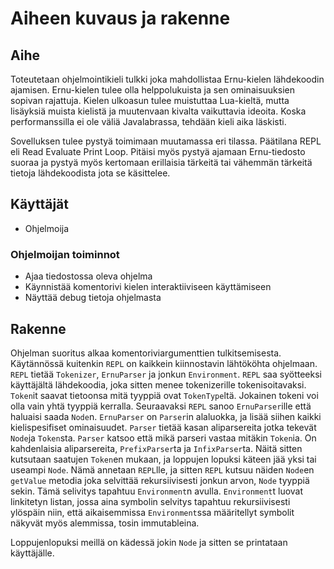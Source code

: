 # Aiheen kuvaus ja rakenne

## Aihe

Toteutetaan ohjelmointikieli tulkki joka mahdollistaa Ernu-kielen lähdekoodin
ajamisen. Ernu-kielen tulee olla helppolukuista ja sen ominaisuuksien sopivan
rajattuja. Kielen ulkoasun tulee muistuttaa Lua-kieltä, mutta lisäyksiä muista
kielistä ja muutenvaan kivalta vaikuttavia ideoita. Koska performanssilla ei
ole väliä Javalabrassa, tehdään kieli aika läskisti.

Sovelluksen tulee pystyä toimimaan muutamassa eri tilassa. Päätilana REPL eli
Read Evaluate Print Loop. Pitäisi myös pystyä ajamaan Ernu-tiedosto suoraa ja
pystyä myös kertomaan erillaisia tärkeitä tai vähemmän tärkeitä tietoja
lähdekoodista jota se käsittelee.

## Käyttäjät

* Ohjelmoija

### Ohjelmoijan toiminnot

* Ajaa tiedostossa oleva ohjelma
* Käynnistää komentorivi kielen interaktiiviseen käyttämiseen
* Näyttää debug tietoja ohjelmasta

## Rakenne

Ohjelman suoritus alkaa komentoriviargumenttien tulkitsemisesta. Käytännössä
kuitenkin `REPL` on kaikkein kiinnostavin lähtököhta ohjelmaan. `REPL` tietää
`Tokenizer`, `ErnuParser` ja jonkun `Environment`. `REPL` saa syötteeksi
käyttäjältä lähdekoodia, joka sitten menee tokenizerille tokenisoitavaksi.
`Token`it saavat tietoonsa mitä tyyppiä ovat `TokenType`ltä. Jokainen tokeni
voi olla vain yhtä tyyppiä kerralla. Seuraavaksi `REPL` sanoo `ErnuParser`ille
että haluaisi saada `Node`n. `ErnuParser` on `Parser`in alaluokka, ja lisää
siihen kaikki kielispesifiset ominaisuudet. `Parser` tietää kasan aliparsereita
jotka tekevät `Node`ja `Token`sta. `Parser` katsoo että mikä parseri vastaa
mitäkin `Token`ia. On kahdenlaisia aliparsereita, `PrefixParser`ta ja
`InfixParser`ta. Näitä sitten kutsutaan saatujen `Token`en mukaan, ja loppujen
lopuksi käteen jää yksi tai useampi `Node`. Nämä annetaan `REPL`lle, ja sitten
`REPL` kutsuu näiden `Node`en `getValue` metodia joka selvittää rekursiivisesti
jonkun arvon, `Node` tyyppiä sekin. Tämä selivitys tapahtuu `Environment`n
avulla. `Environment`t luovat linkitetyn listan, jossa aina symbolin selvitys
tapahtuu rekursiivisesti ylöspäin niin, että aikaisemmissa `Environment`ssa
määritellyt symbolit näkyvät myös alemmissa, tosin immutableina.

Loppujenlopuksi meillä on kädessä jokin `Node` ja sitten se printataan
käyttäjälle.